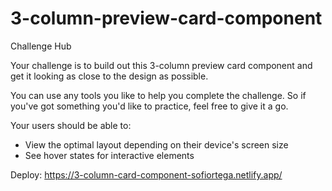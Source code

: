 # 3-column-preview-card-component
Challenge Hub

Your challenge is to build out this 3-column preview card component and get it looking as close to the design as possible.

You can use any tools you like to help you complete the challenge. So if you've got something you'd like to practice, feel free to give it a go.

Your users should be able to:

* View the optimal layout depending on their device's screen size
* See hover states for interactive elements

Deploy: https://3-column-card-component-sofiortega.netlify.app/
